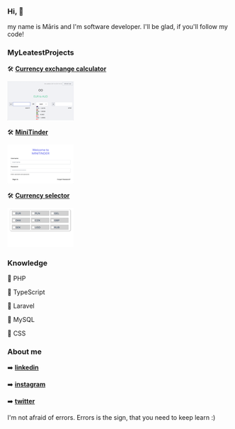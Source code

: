 ### Hi, 👋

my name is Māris and I'm software developer. I'll be glad, if you'll follow my code!

### MyLeatestProjects


:hammer_and_wrench: [**Currency exchange calculator**](https://github.com/mrusins/Currency_exchange)

[![image calc](https://github.com/mrusins/Currency_exchange/blob/master/public/img/redme_s.png)](https://github.com/mrusins/Currency_exchange)

:hammer_and_wrench: [**MiniTinder**](https://github.com/mrusins/tinder)

[![image calc](https://github.com/mrusins/tinder/blob/master/public/screenshoots/tinder_s.png)](https://github.com/mrusins/tinder)

:hammer_and_wrench: [**Currency selector**](https://github.com/mrusins/currency-selector)

[![image calc](https://github.com/mrusins/currency-selector/blob/master/public/screenshoots/currencySelector_s.png)](https://github.com/mrusins/currency-selector)

### Knowledge

:briefcase: PHP

:briefcase: TypeScript

:briefcase: Laravel

:briefcase: MySQL

:briefcase: CSS

### About me


:arrow_right: [**linkedin**](https://linkedin.com/in/maris-rusins/)

:arrow_right: [**instagram**](https://instagram.com/mrusins/)

:arrow_right: [**twitter**](https://twitter.com/mrusins)



I'm not afraid of errors. Errors is the sign, that you need to keep learn :)

